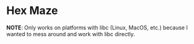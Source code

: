 # Hex Maze

**NOTE**: Only works on platforms with libc (Linux, MacOS, etc.) because I wanted to mess around and work with libc directly.
